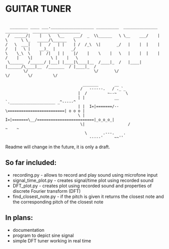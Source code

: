 # GUITAR TUNER
```

  ________ ____ ___.___________________ __________  _______________ __________  _____________________ 
 /  _____/|    |   \   \__    ___/  _  \\______   \ \__    ___/    |   \      \ \_   _____/\______   \
/   \  ___|    |   /   | |    | /  /_\  \|       _/   |    |  |    |   /   |   \ |    __)_  |       _/
\    \_\  \    |  /|   | |    |/    |    \    |   \   |    |  |    |  /    |    \|        \ |    |   \
 \______  /______/ |___| |____|\____|__  /____|_  /   |____|  |______/\____|__  /_______  / |____|_  /
        \/                             \/       \/                            \/        \/         \/ 

                                  _______       __
                                 /   ------.   / ._`_
                                |  /         ~--~    \
                                | |             __    `.____________________ _^-----^
                                | |  I=|=======/--\=========================| o o o |
                                \ |  I=|=======\__/=========================|_o_o_o_|
                                 \|                   /                       ~    ~
                                   \       .---.    .
                                     -----'     ~~''
```

Readme will change in the future, it is only a draft.

## So far included:
* recording.py - allows to record and play sound using microfone input
* signal_time_plot.py - creates signal/time plot using recorded sound
* DFT_plot.py - creates plot using recorded sound and properties of discrete Fourier transform (DFT)
* find_closest_note.py - if the pitch is given it returns the closest note and the corresponding pitch of the closest note

## In plans:
* documentation
* program to depict sine signal
* simple DFT tuner working in real time
